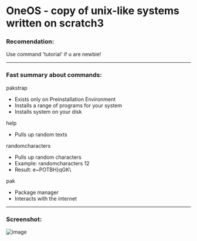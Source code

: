 # OneOS - copy of unix-like systems written on scratch3

### Recomendation:
Use command 'tutorial' if u are newbie!

---

### Fast summary about commands:
pakstrap
- Exists only on Preinstallation Environment
- Installs a range of programs for your system
- Installs system on your disk

help
- Pulls up random texts

randomcharacters
- Pulls up random characters
- Example: randomcharacters 12
- Result: e~POTBH}qGK\

pak
- Package manager
- Interacts with the internet

---

### Screenshot:
![image](https://github.com/user-attachments/assets/19ecaa3f-8d6e-4fa8-8557-cac119009fdd)
